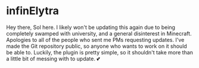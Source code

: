 # infinElytra
Hey there, Sol here. I likely won't be updating this again due to being completely swamped with university, and a general disinterest in Minecraft.
Apologies to all of the people who sent me PMs requesting updates. 
I've made the Git repository public, so anyone who wants to work on it should be able to. Luckily, the plugin is pretty simple,
so it shouldn't take more than a little bit of messing with to update. 💕
